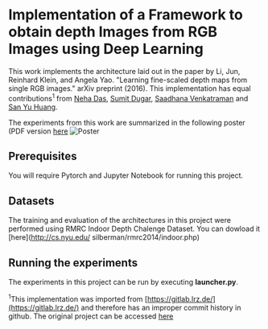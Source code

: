 # Implementation of a Framework to obtain depth Images from RGB Images using Deep Learning

This work implements the architecture laid out in the paper by Li, Jun, Reinhard Klein, and Angela Yao. "Learning fine-scaled depth maps from single RGB images." arXiv preprint (2016). 
This implementation has equal contributions<sup>1</sup> from [Neha Das](https://github.com/neha191091), [Sumit Dugar](https://github.com/dugarsumit), [Saadhana Venkatraman](https://gitlab.lrz.de/ga83pof) and [San Yu Huang](https://gitlab.lrz.de/ga59hoc).

The experiments from this work are summarized in the following poster (PDF version [here](https://github.com/neha191091/rgb-depth/blob/master/documents/Poster_v4.pdf)
![Poster](https://github.com/neha191091/rgb-depth/blob/master/documents/Poster_v4.jpg)

## Prerequisites
You will require Pytorch and Jupyter Notebook for running this project.

## Datasets
The training and evaluation of the architectures in this project were performed using RMRC Indoor Depth Chalenge Dataset. You can dowload it [here](http://cs.nyu.edu/ silberman/rmrc2014/indoor.php)

## Running the experiments
The experiments in this project can be run by executing **launcher.py**.

<sup>1</sup>This implementation was imported from [https://gitlab.lrz.de/](https://gitlab.lrz.de/) and therefore has an improper commit history in github. The original project can be accessed [here](https://gitlab.lrz.de/dugarsumit/dlcv_proj)

